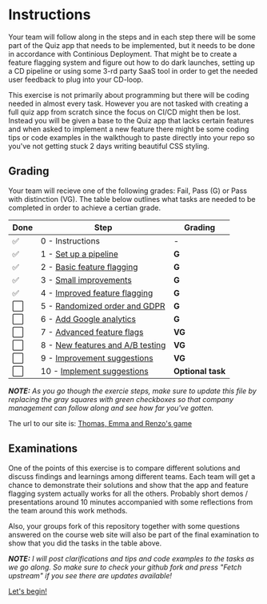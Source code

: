 # Instructions
Your team will follow along in the steps and in each step there will be some part of the Quiz app that needs to be implemented, but it needs to be done in accordance with Continious Deployment. That might be to create a feature flagging system and figure out how to do dark launches, setting up a CD pipeline or using some 3-rd party SaaS tool in order to get the needed user feedback to plug into your CD-loop.

This exercise is not primarily about programming but there will be coding needed in almost every task. However you are not tasked with creating a full quiz app from scratch since the focus on CI/CD might then be lost. Instead you will be given a base to the Quiz app that lacks certain features and when asked to implement a new feature there might be some coding tips or code examples in the walkthough to paste directly into your repo so you've not getting stuck 2 days writing beautiful CSS styling.

## Grading
Your team will recieve one of the following grades: Fail, Pass (G) or Pass with distinction (VG). The table below outlines what tasks are needed to be completed in order to achieve a certian grade.

Done | Step | Grading
--- | --- | ---
✅ | 0 - Instructions | -
✅ | 1 - [Set up a pipeline](1-pipeline.md) | **G**
✅ | 2 - [Basic feature flagging](2-basic-feature-flagging.md) | **G**
✅ | 3 - [Small improvements](3-small-improvements.md) | **G**
✅ | 4 - [Improved feature flagging](4-improved-feature-flagging.md) | **G**
⬜ | 5 - [Randomized order and GDPR](5-randomized-order.md) | **G**
⬜ | 6 - [Add Google analytics](6-google-analytics.md) | **G**
⬜ | 7 - [Advanced feature flags](7-advanced-feature-flags.md) | **VG**
⬜ | 8 - [New features and A/B testing](8-new-features-and-ab-testing.md) | **VG**
⬜ | 9 - [Improvement suggestions](9-suggest-improvements.md) | **VG**
⬜ | 10 - [Implement suggestions](10-implement-suggestions.md) | **Optional task**


***NOTE:** As you go though the exercie steps, make sure to update this file by replacing the gray squares with green checkboxes so that company management can follow along and see how far you've gotten.*

The url to our site is:
[Thomas, Emma and Renzo's game](https://new-flag-game.web.app/)


## Examinations
One of the points of this exercise is to compare different solutions and discuss findings and learnings among different teams. Each team will get a chance to demonstrate their solutions and show that the app and feature flagging system actually works for all the others. Probably short demos / presentations around 10 minutes accompanied with some reflections from the team around this work methods.

Also, your groups fork of this repository together with some questions answered on the course web site will also be part of the final examination to show that you did the tasks in the table above.

***NOTE:** I will post clarifications and tips and code examples to the tasks as we go along. So make sure to check your github fork and press "Fetch upstream" if you see there are updates available!*

[Let's begin!](1-pipeline.md)
